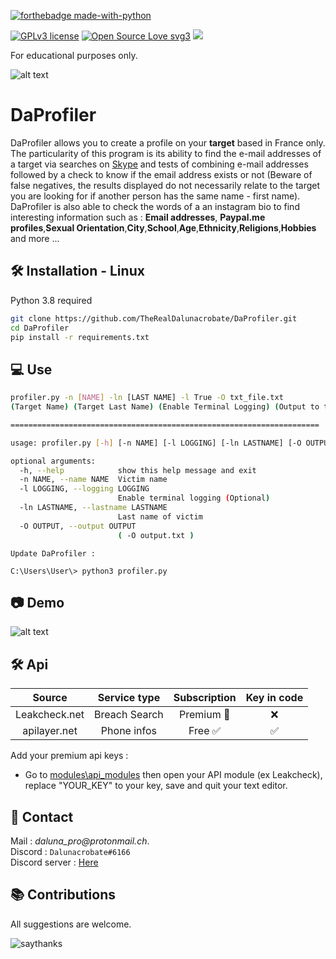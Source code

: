 [![forthebadge made-with-python](http://ForTheBadge.com/images/badges/made-with-python.svg)](https://www.python.org/)

[![GPLv3 license](https://img.shields.io/badge/License-GPLv3-blue.svg)](http://perso.crans.org/besson/LICENSE.html) [![Open Source Love svg3](https://badges.frapsoft.com/os/v3/open-source.svg?v=103)](https://github.com/TheRealDalunacrobate/daprofiler)
![](https://visitor-badge.laobi.icu/badge?page_id=TheRealDalunacrobate.daprofiler)

For educational purposes only.

![alt text](https://i.ibb.co/1vbRgZm/banner.png)
# DaProfiler

DaProfiler allows you to create a profile on your **target** based in France only.
The particularity of this program is its ability to find the e-mail addresses of a target via searches on [Skype](https://www.skype.com/) and tests of combining e-mail addresses followed by a check to know if the email address exists or not (Beware of false negatives, the results displayed do not necessarily relate to the target you are looking for if another person has the same name - first name). DaProfiler is also able to check the words of a an instagram bio to find interesting information such as : **Email addresses**, **Paypal.me profiles**,**Sexual Orientation**,**City**,**School**,**Age**,**Ethnicity**,**Religions**,**Hobbies** and more ...

## 🛠 Installation - Linux

Python 3.8 required
```bash
git clone https://github.com/TheRealDalunacrobate/DaProfiler.git
cd DaProfiler
pip install -r requirements.txt
```
## 💻 Use
```bash
profiler.py -n [NAME] -ln [LAST NAME] -l True -O txt_file.txt
(Target Name) (Target Last Name) (Enable Terminal Logging) (Output to txt_file.txt)

=====================================================================

usage: profiler.py [-h] [-n NAME] [-l LOGGING] [-ln LASTNAME] [-O OUTPUT]

optional arguments:
  -h, --help            show this help message and exit
  -n NAME, --name NAME  Victim name
  -l LOGGING, --logging LOGGING
                        Enable terminal logging (Optional)
  -ln LASTNAME, --lastname LASTNAME
                        Last name of victim
  -O OUTPUT, --output OUTPUT
                        ( -O output.txt )
```
```
Update DaProfiler : 

C:\Users\User\> python3 profiler.py
```

## 📷 Demo
![alt text](https://i.ibb.co/YPHwv39/hh.png)

## 🛠 Api
| Source | Service type | Subscription | Key in code |
| :---: | :---: | :---: | :---: |
| Leakcheck.net | Breach Search | Premium 🔑 | ❌ | 
| apilayer.net | Phone infos | Free ✅ | ✅ |

Add your premium api keys :
+ Go to [modules\api_modules](https://github.com/TheRealDalunacrobate/DaProfiler/tree/main/modules/api_modules) then open your API module (ex Leakcheck), replace "YOUR_KEY" to your key, save and quit your text editor.

##  📝 Contact
Mail : _daluna_pro@protonmail.ch_. <br>
Discord : `Dalunacrobate#6166` <br>
Discord server : [Here](https://discord.gg/4h57QSsEYa)


## 📚 Contributions
All suggestions are welcome.

![saythanks](https://img.shields.io/badge/say-thanks-ff69b4.svg)

